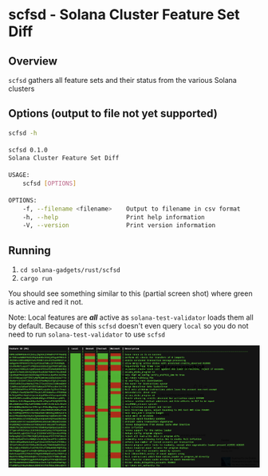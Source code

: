 # scfsd - Solana Cluster Feature Set Diff

## Overview
`scfsd` gathers all feature sets and their status from the various Solana clusters

## Options (output to file not yet supported)
```bash
scfsd -h

scfsd 0.1.0
Solana Cluster Feature Set Diff

USAGE:
    scfsd [OPTIONS]

OPTIONS:
    -f, --filename <filename>    Output to filename in csv format
    -h, --help                   Print help information
    -V, --version                Print version information
```

## Running
1. `cd solana-gadgets/rust/scfsd`
1. `cargo run`

You should see something similar to this (partial screen shot) where green is active and red it not.

Note: Local features are **_all_** active as `solana-test-validator` loads them all by default.
Because of this `scfsd` doesn't even query `local` so you do not need to run `solana-test-validator` to use `scfsd`

![scfsd screen](images/screen1.png?raw=true "Screen")